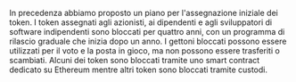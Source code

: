 In precedenza abbiamo proposto un piano [](https://medium.com/starkware/part-3-starknet-token-design-5cc17af066c6) per l'assegnazione iniziale dei token. I token assegnati agli azionisti, ai dipendenti e agli sviluppatori di software indipendenti sono bloccati per quattro anni, con un programma di rilascio graduale che inizia dopo un anno. I gettoni bloccati possono essere utilizzati per il voto e la posta in gioco, ma non possono essere trasferiti o scambiati. Alcuni dei token sono bloccati tramite uno smart contract dedicato su Ethereum mentre altri token sono bloccati tramite custodi.